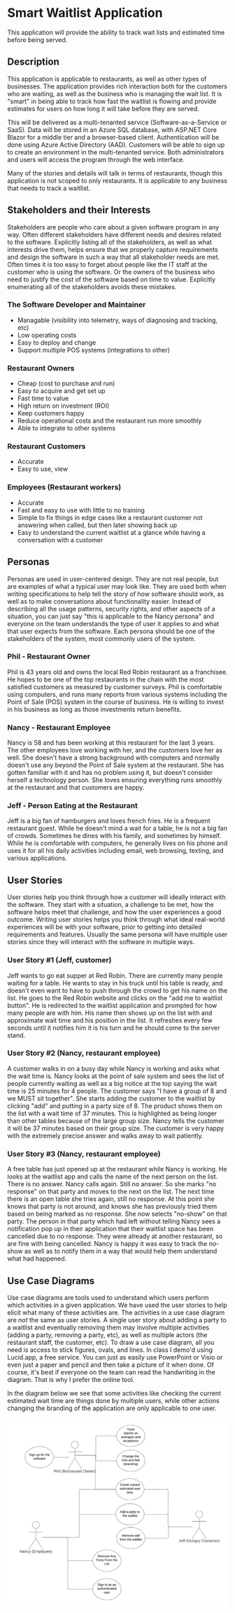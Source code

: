 # Smart Waitlist Application
This application will provide the ability to track wait lists and estimated time before being served. 

## Description
This application is applicable to restaurants, as well as other types of businesses. The application provides rich interaction both for the customers who are waiting, as well as the business who is managing the wait list. It is "smart" in being able to track how fast the waitlist is flowing and provide estimates for users on how long it will take before they are served.

This will be delivered as a multi-tenanted service (Software-as-a-Service or SaaS). Data will be stored in an Azure SQL database, with ASP.NET Core Blazor for a middle tier and a browser-based client. Authentication will be done using Azure Active Directory (AAD). Customers will be able to sign up to create an environment in the multi-tenanted service. Both administrators and users will access the program through the web interface.

Many of the stories and details will talk in terms of restaurants, though this application is not scoped to only restaurants. It is applicable to any business that needs to track a waitlist.

## Stakeholders and their Interests 

Stakeholders are people who care about a given software program in any way. Often different stakeholders have different needs and desires related to the software. Explicitly listing all of the stakeholders, as well as what interests drive them, helps ensure that we properly capture requirements and design the software in such a way that all stakeholder needs are met. Often times it is too easy to forget about people like the IT staff at the customer who is using the software. Or the owners of the business who need to justify the cost of the software based on time to value. Explicitly enumerating all of the stakeholders avoids these mistakes.

### The Software Developer and Maintainer
 - Managable (visibility into telemetry, ways of diagnosing and tracking, etc)
 - Low operating costs
 - Easy to deploy and change
 - Support multiple POS systems (integrations to other)
 
### Restaurant Owners
 - Cheap (cost to purchase and run)
 - Easy to acquire and get set up
 - Fast time to value 
 - High return on investment (ROI)
 - Keep customers happy
 - Reduce operational costs and the restaurant run more smoothly
 - Able to integrate to other systems

### Restaurant Customers
 - Accurate
 - Easy to use, view

### Employees (Restaurant workers)
 - Accurate
 - Fast and easy to use with little to no training
 - Simple to fix things in edge cases like a restaurant customer not answering when called, but then later showing back up
 - Easy to understand the current waitlist at a glance while having a conversation with a customer

## Personas

Personas are used in user-centered design. They are not real people, but are examples of what a typical user may look like. They are used both when writing specifications to help tell the story of how software should work, as well as to make conversations about functionality easier. Instead of describing all the usage patterns, security rights, and other aspects of a situation, you can just say "this is applicable to the Nancy persona" and everyone on the team understands the type of user it applies to and what that user expects from the software. Each persona should be one of the stakeholders of the system, most commonly users of the system.

### Phil - Restaurant Owner
Phil is 43 years old and owns the local Red Robin restaurant as a franchisee. He hopes to be one of the top restaurants in the chain with the most satisfied customers as measured by customer surveys. Phil is comfortable using computers, and runs many reports from various systems including the Point of Sale (POS) system in the course of business. He is willing to invest in his business as long as those investments return benefits.

### Nancy - Restaurant Employee

Nancy is 58 and has been working at this restaurant for the last 3 years. The other employees love working with her, and the customers love her as well. She doesn't have a strong background with computers and normally doesn't use any beyond the Point of Sale system at the restaurant. She has gotten familiar with it and has no problem using it, but doesn't consider herself a technology person. She loves ensuring everything runs smoothly at the restaurant and that customers are happy.

### Jeff - Person Eating at the Restaurant
Jeff is a big fan of hamburgers and loves french fries. He is a frequent restaurant guest. While he doesn't mind a wait for a table, he is not a big fan of crowds. Sometimes he dines with his family, and sometimes by himself. While he is comfortable with computers, he generally lives on his phone and uses it for all his daily activities including email, web browsing, texting, and various applications.

## User Stories

User stories help you think through how a customer will ideally interact with the software. They start with a situation, a challenge to be met, how the software helps meet that challenge, and how the user experiences a good outcome. Writing user stories helps you think through what ideal real-world experiences will be with your software, prior to getting into detailed requirements and features. Usually the same persona will have multiple user stories since they will interact with the software in multiple ways.

### User Story #1 (Jeff, customer)
Jeff wants to go eat supper at Red Robin. There are currently many people waiting for a table. He wants to stay in his truck until his table is ready, and doesn't even want to have to push through the crowd to get his name on the list. He goes to the Red Robin website and clicks on the "add me to waitlist button". He is redirected to the waitlist application and prompted for how many people are with him. His name then shows up on the list with and approximate wait time and his position in the list. It refreshes every few seconds until it notifies him it is his turn and he should come to the server stand.

### User Story #2 (Nancy, restaurant employee)
 A customer walks in on a busy day while Nancy is working and asks what the wait time is. Nancy looks at the point of sale system and sees the list of people currently waiting as well as a big notice at the top saying the wait time is 25 minutes for 4 people. The customer says "I have a group of 8 and we MUST sit together". She starts adding the customer to the waitlist by clicking "add" and putting in a party size of 8. The product shows them on the list with a wait time of 37 minutes. This is highlighted as being longer than other tables because of the large group size. Nancy tells the customer it will be 37 minutes based on their group size. The customer is very happy with the extremely precise answer and walks away to wait patiently.

### User Story #3 (Nancy, restaurant employee)
A free table has just opened up at the restaurant while Nancy is working. He looks at the waitlist app and calls the name of the next person on the list. There is no answer. Nancy calls again. Still no answer. So she marks "no response" on that party and moves to the next on the list. The next time there is an open table she tries again, still no response. At this point she knows that party is not around, and knows she has previously tried them based on being marked as no response. She now selects "no-show" on that party. The person in that party which had left without telling Nancy sees a notification pop up in their application that their waitlist space has been cancelled due to no response. They were already at another restaurant, so are fine with being cancelled. Nancy is happy it was easy to track the no-show as well as to notify them in a way that would help them understand what had happened.

## Use Case Diagrams

Use case diagrams are tools used to understand which users perform which activities in a given application. We have used the user stories to help elicit what many of these activities are. The activities in a use case diagram are *not* the same as user stories. A single user story about adding a party to a waitlist and eventually removing them may involve multiple activities (adding a party, removing a party, etc), as well as multiple actors (the restaurant staff, the customer, etc). To draw a use case diagram, all you need is access to stick figures, ovals, and lines. In class I demo'd using Lucid.app, a free service. You can just as easily use PowerPoint or Visio or even just a paper and pencil and then take a picture of it when done. Of course, it's best if everyone on the team can read the handwriting in the diagram. That is why I prefer the online tool.

In the diagram below we see that some activities like checking the current estimated wait time are things done by multiple users, while other actions changing the branding of the application are only applicable to one user.

![Alt text](./DocImages/Waitlist%20Use%20Case%20Diagrams.png "Use Case Diagrams")
